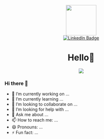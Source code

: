 
<div id="header" align="center">
  <img src="https://github.com/Mayank-711/Mayank-711/assets/148845605/4c102215-9457-4466-a7ee-d8848663cacc"width = "100"/>
</div>
<div id="badges"align="center">
  <a href="https://www.linkedin.com/in/mayank-mishra-6aa3971b4/">
    <img src="https://img.shields.io/badge/LinkedIn-blue?style=for-the-badge&logo=linkedin&logoColor=white" alt="LinkedIn Badge"/>
  </a>
</div>
<div id="badges"align="center">
<img src="https://komarev.com/ghpvc/?username=Mayank-711&style=flat-square&color=blue" alt=""/>
</div>
<h1 align="center">
  Hello👋
</h1>
<div align="center">
  <img src="https://github.com/Mayank-711/Mayank-711/assets/148845605/a08a5af5-f875-419f-a01d-d20c847f0899"/>
</div>

### Hi there 👋

- 🔭 I’m currently working on ...
- 🌱 I’m currently learning ...
- 👯 I’m looking to collaborate on ...
- 🤔 I’m looking for help with ...
- 💬 Ask me about ...
- 📫 How to reach me: ...
- 😄 Pronouns: ...
- ⚡ Fun fact: ...


